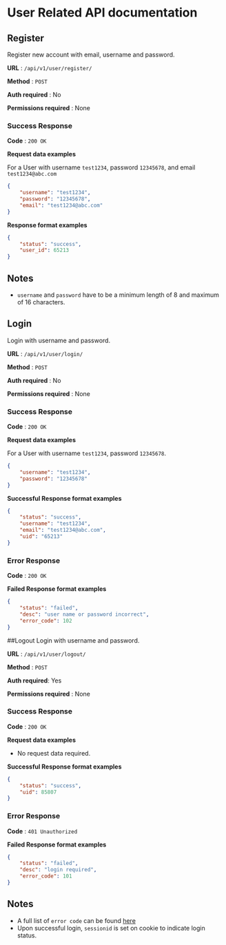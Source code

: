 # User Related API documentation

## Register
Register new account with email, username and password.

**URL** : `/api/v1/user/register/`

**Method** : `POST`

**Auth required** : No

**Permissions required** : None

### Success Response

**Code** : `200 OK`

**Request data examples**

For a User with username `test1234`, password `12345678`, and email `test1234@abc.com`

```json
{
    "username": "test1234",
    "password": "12345678",
    "email": "test1234@abc.com"
}
```

**Response format examples**

```json
{
    "status": "success", 
    "user_id": 65213
}
```

## Notes

* `username` and `password` have to be a minimum length of 8 and maximum of 16 characters.


## Login
Login with username and password.

**URL** : `/api/v1/user/login/`

**Method** : `POST`

**Auth required** : No

**Permissions required** : None

### Success Response

**Code** : `200 OK`

**Request data examples**

For a User with username `test1234`, password `12345678`.

```json
{
    "username": "test1234",
    "password": "12345678"
}
```

**Successful Response format examples**

```json
{
    "status": "success",
    "username": "test1234",
    "email": "test1234@abc.com",
    "uid": "65213"
}
```
### Error Response

**Code** : `200 OK`

**Failed Response format examples**

```json
{   
    "status": "failed", 
    "desc": "user name or password incorrect",
    "error_code": 102
}    
```

##Logout
Login with username and password.

**URL** : `/api/v1/user/logout/`

**Method** : `POST`

**Auth required**: Yes

**Permissions required** : None

### Success Response

**Code** : `200 OK`

**Request data examples**

* No request data required.

**Successful Response format examples**

```json
{    
    "status": "success",
    "uid": 85807
}
```

### Error Response

**Code** : `401 Unauthorized`

**Failed Response format examples**

```json
{    
    "status": "failed", 
    "desc": "login required", 
    "error_code": 101
}
```


## Notes
* A full list of `error code` can be found [here](error_code.md)
* Upon successful login, `sessionid` is set on cookie to indicate login status.


